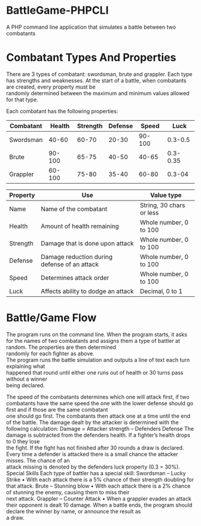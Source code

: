 # BattleGame-PHPCLI
A PHP command line application that simulates a battle between two combatants

# Combatant	Types And Properties
There	are	3	types	of	combatant:	swordsman,	brute	and	grappler.	Each	type	has	strengths	and	
weaknesses.	At	the	start	of	a	battle,	when	combatants	are	created,	every	property	must	be	
randomly	determined	between	the	maximum	and	minimum	values	allowed	for	that	type.

Each	combatant	has	the	following	properties:

Combatant | Health | Strength | Defense | Speed | Luck |
--- | --- | --- | --- |--- |--- |
Swordsman | 40-60 | 60-70 | 20-30 | 90-100 | 0.3-0.5 | 
Brute | 90-100 | 65-75 | 40-50 | 40-65 | 0.3-0.35 |
Grappler | 60-100 | 75-80 | 35-40 | 60-80 | 0.3-04 |

Property | Use | Value type
--- | ---| ---|
Name | Name	of	the	combatant | String,	30	chars	or	less
Health | Amount	of health	remaining | Whole	number,	0	to	100
Strength | Damage	that	is	done	upon	attack | Whole	number,	0	to	100
Defense | Damage	reduction	during	defense	of	an	attack | Whole	number,	0	to	100
Speed | Determines	attack	order | Whole	number,	0	to	100
Luck | Affects	ability	to	dodge	an	attack | Decimal,	0	to	1


# Battle/Game	Flow
The	program	runs	on	the	command	line.		When	the	program	starts,	it	asks	for	the	names	of	two	
combatants	and	assigns	them	a	type	of	battler	at	random.		The	properties	are	then	determined	
randomly	for	each	fighter	as	above.	
The	program	runs	the	battle	simulation	and	outputs	a	line	of	text	each	turn	explaining	what	
happened	that	round	until	either	one	runs	out	of	health	or	30	turns	pass	without	a	winner	
being	declared.

The	speed	of	the	combatants	determines	which	one	will	attack	first,	if	two	combatants	have	the	
same	speed	the	one	with	the	lower	defense	should	go	first	and	if	those	are	the	same	combatant	
one	should	go	first.	The	combatants	then	attack	one	at	a	time	until	the	end	of	the	battle.	The	
damage	dealt	by	the	attacker	is	determined	with	the	following	calculation:
Damage	=	Attacker	strength	–	Defenders	Defense
The	damage	is	subtracted	from	the	defenders	health.	If	a	fighter’s	health	drops	to	0	they	lose	
the	fight.	If	the	fight	has	not	finished	after	30	rounds	a	draw	is	declared.
Every	time	a	defender	is	attacked	there	is	a	small	chance	the	attacker	misses.	The	chance	of	an	
attack	missing	is	denoted	by	the	defenders	luck	property	(0.3	=	30%).	
Special	Skills
Each	type	of	battler	has	a	special	skill:
Swordsman –	Lucky	Strike
• With	each	attack	there	is	a	5%	chance	of	their	strength	doubling	for	that	attack.
Brute –	Stunning	blow
• With	each	attack	there	is	a 2%	chance	of	stunning	the	enemy,	causing	them	to	miss	their	
next	attack.
Grappler –	Counter	Attack
• When	a	grappler	evades	an	attack	their	opponent	is	dealt	10	damage.
When	a	battle	ends,	the	program	should	declare	the	winner	by	name,	or	announce	the	result	as	
a	draw.
